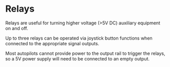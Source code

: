 # Relays

Relays are useful for turning higher voltage (>5V DC) auxiliary equipment on and off. 

Up to three relays can be operated via joystick button functions when connected to the appropriate signal outputs.

Most autopilots cannot provide power to the output rail to trigger the relays, so a 5V power supply will need to be connected to an empty output.



